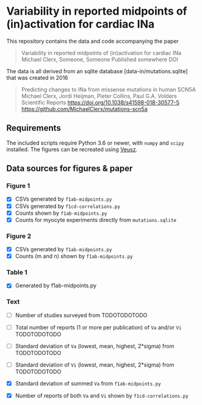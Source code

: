 # Variability in reported midpoints of (in)activation for cardiac INa

This repository contains the data and code accompanying the paper 

> Variability in reported midpoints of (in)activation for cardiac INa
> Michael Clerx, Someone, Someone
> Published somewhere
> DOI

The data is all derived from an sqlite database [data-in/mutations.sqlite] that was created in 2016

> Predicting changes to INa from missense mutations in human SCN5A
> Michael Clerx, Jordi Heijman, Pieter Collins, Paul G.A. Volders
> Scientific Reports
> https://doi.org/10.1038/s41598-018-30577-5
> https://github.com/MichaelClerx/mutations-scn5a

## Requirements

The included scripts require Python 3.6 or newer, with `numpy` and `scipy` installed.
The figures can be recreated using [Veusz](https://veusz.github.io/).

## Data sources for figures & paper

### Figure 1
- [x] CSVs generated by `f1ab-midpoints.py`
- [x] CSVs generated by `f1cd-correlations.py`
- [x] Counts shown by `f1ab-midpoints.py`
- [x] Counts for myocyte experiments directly from `mutations.sqlite`

### Figure 2
- [x] CSVs generated by `f1ab-midpoints.py`
- [x] Counts (m and n) shown by `f1ab-midpoints.py`

### Table 1
- [x] Generated by f1ab-midpoints.py

### Text
- [ ] Number of studies surveyed from TODOTODOTODO
- [ ] Total number of reports (1 or more per publication) of `Va` and/or `Vi` TODOTODOTODO
- [ ] Standard deviation of `Va` (lowest, mean, highest, 2*sigma) from TODOTODOTODO
- [ ] Standard deviation of `Vi` (lowest, mean, highest, 2*sigma) from TODOTODOTODO
- [x] Standard deviation of summed `Va` from `f1ab-midpoints.py`
- [x] Number of reports of both `Va` and `Vi` shown by `f1cd-correlations.py`

